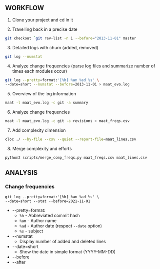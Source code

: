 ## WORKFLOW

1. Clone your project and cd in it

2. Travelling back in a precise date

```bash
git checkout `git rev-list -n 1 --before="2013-11-01" master
```

3. Detailed logs with churn (added, removed)

```bash
git log --numstat
```

4. Analyze change frequencies (parse log files and summarize number of times each modules occur)

```bash
git log --pretty=format:'[%h] %an %ad %s' \
--date=short --numstat --before=2013-11-01 > maat_evo.log
```

5. Overview of the log information

```bash
maat -l maat_evo.log -c git -a summary
```

6. Analyze change frequencies

```bash
maat -l maat_evo.log -c git -a revisions > maat_freqs.csv
```

7. Add complexity dimension

```bash
cloc ./ --by-file --csv --quiet --report-file=maat_lines.csv
```

8. Merge complexity and efforts

```bash
python2 scripts/merge_comp_freqs.py maat_freqs.csv maat_lines.csv
```


## ANALYSIS

### Change frequencies

```
git log --pretty=format:'[%h] %an %ad %s' \
--date=short --stat --before=2021-11-01
```

* --pretty=format:
    * `%h` - Abbreviated commit hash
    * `%an` - Author name
    * `%ad` - Author date (respect `--date` option)
    * `%s` - subject
* --numstat
    * Display number of added and deleted lines
* --date=short
    * Show the date in simple format (YYYY-MM-DD)
* --before
* --after
